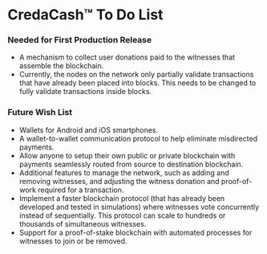 # CredaCash&trade; To Do List

<!--- NOTE: This file is in Markdown format, and is intended to be viewed in a Markdown viewer. -->

### Needed for First Production Release

-	A mechanism to collect user donations paid to the witnesses that assemble the blockchain.
-	Currently, the nodes on the network only partially validate transactions that have already been placed into blocks.  This needs to be changed to fully validate transactions inside blocks.

### Future Wish List

-	Wallets for Android and iOS smartphones.
-	A wallet-to-wallet communication protocol to help eliminate misdirected payments.
-	Allow anyone to setup their own public or private blockchain with payments seamlessly routed from source to destination blockchain.
-	Additional features to manage the network, such as adding and removing witnesses, and adjusting the witness donation and proof-of-work required for a transaction.
-	Implement a faster blockchain protocol (that has already been developed and tested in simulations) where witnesses vote concurrently instead of sequentially.  This protocol can scale to hundreds or thousands of simultaneous witnesses.
-	Support for a proof-of-stake blockchain with automated processes for witnesses to join or be removed.
